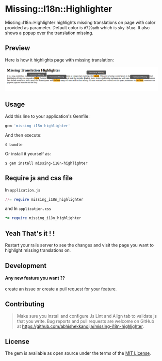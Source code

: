 # Missing::I18n::Highlighter

Missing::I18n::Highlighter highlights missing translations on page with color provided as parameter. Default color is `#729adb` which is `sky blue`. It also shows a popup over the translation missing.

## Preview
Here is how it highlights page with missing translation:

![missing-i18n-highlighter](https://github.com/abhishekkanojia/images/raw/master/missing-translation.png)

## Usage

Add this line to your application's Gemfile:

```ruby
gem 'missing-i18n-highlighter'
```

And then execute:

    $ bundle

Or install it yourself as:

    $ gem install missing-i18n-highlighter

## Require js and css file

In `application.js`

```ruby
//= require missing_i18n_highlighter
```

and In `application.css`

```ruby
*= require missing_i18n_highlighter
```

## Yeah That's it ! !

Restart your rails server to see the changes and visit the page you want to highlight missing translations on.

## Development
#### Any new feature you want ??
create an issue or create a pull request for your feature.

## Contributing
> Make sure you install and configure Js Lint and Align tab to validate js that you write.
Bug reports and pull requests are welcome on GitHub at https://github.com/abhishekkanojia/missing-i18n-highlighter.

## License
The gem is available as open source under the terms of the [MIT License](https://opensource.org/licenses/MIT).
